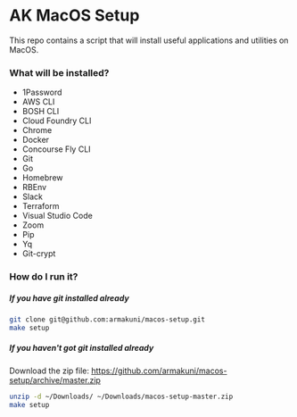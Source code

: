 # AK MacOS Setup

This repo contains a script that will install useful applications and utilities on MacOS.

### What will be installed?
- 1Password
- AWS CLI
- BOSH CLI
- Cloud Foundry CLI
- Chrome
- Docker
- Concourse Fly CLI
- Git
- Go
- Homebrew
- RBEnv
- Slack
- Terraform
- Visual Studio Code
- Zoom
- Pip
- Yq
- Git-crypt

### How do I run it?

##### If you have git installed already

``` sh
git clone git@github.com:armakuni/macos-setup.git
make setup
```

##### If you haven't got git installed already

Download the zip file: https://github.com/armakuni/macos-setup/archive/master.zip

``` sh
unzip -d ~/Downloads/ ~/Downloads/macos-setup-master.zip
make setup
```
